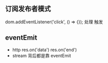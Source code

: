 ## 订阅发布者模式
dom.addEventListener('click', () => {});
处理
触发

## eventEmit
- http
res.on('data')
res.on('end')
- stream
  背后都是靠 eventEmit